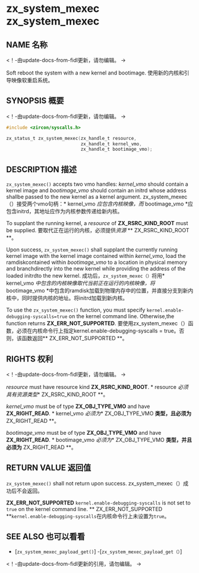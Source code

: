  
# zx_system_mexec  zx_system_mexec 

 
## NAME  名称 

<!-- Updated by update-docs-from-fidl, do not edit. -->  <！-由update-docs-from-fidl更新，请勿编辑。 ->

Soft reboot the system with a new kernel and bootimage.  使用新的内核和引导映像软重启系统。

 
## SYNOPSIS  概要 

<!-- Updated by update-docs-from-fidl, do not edit. -->  <！-由update-docs-from-fidl更新，请勿编辑。 ->

```c
#include <zircon/syscalls.h>

zx_status_t zx_system_mexec(zx_handle_t resource,
                            zx_handle_t kernel_vmo,
                            zx_handle_t bootimage_vmo);
```
 

 
## DESCRIPTION  描述 

`zx_system_mexec()` accepts two vmo handles: *kernel_vmo* should contain a kernel image and *bootimage_vmo* should contain an initrd whose address shallbe passed to the new kernel as a kernel argument. zx_system_mexec（）接受两个vmo句柄：* kernel_vmo *应包含内核映像，而* bootimage_vmo *应包含initrd，其地址应作为内核参数传递给新内核。

To supplant the running kernel, a *resource* of **ZX_RSRC_KIND_ROOT** must be supplied. 要取代正在运行的内核，必须提供*资源* ** ZX_RSRC_KIND_ROOT **。

Upon success, `zx_system_mexec()` shall supplant the currently running kernel image with the kernel image contained within *kernel_vmo*, load the ramdiskcontained within *bootimage_vmo* to a location in physical memory and branchdirectly into the new kernel while providing the address of the loaded initrdto the new kernel. 成功后，`zx_system_mexec（）`将用* kernel_vmo *中包含的内核映像取代当前正在运行的内核映像，将* bootimage_vmo *中包含的ramdisk加载到物理内存中的位置，并直接分支到新内核中，同时提供内核的地址。将initrd加载到新内核。

To use the `zx_system_mexec()` function, you must specify `kernel.enable-debugging-syscalls=true` on the kernel command line. Otherwise,the function returns **ZX_ERR_NOT_SUPPORTED**. 要使用zx_system_mexec（）函数，必须在内核命令行上指定kernel.enable-debugging-syscalls = true。否则，该函数返回** ZX_ERR_NOT_SUPPORTED **。

 
## RIGHTS  权利 

<!-- Updated by update-docs-from-fidl, do not edit. -->  <！-由update-docs-from-fidl更新，请勿编辑。 ->

*resource* must have resource kind **ZX_RSRC_KIND_ROOT**.  * resource *必须具有资源类型** ZX_RSRC_KIND_ROOT **。

*kernel_vmo* must be of type **ZX_OBJ_TYPE_VMO** and have **ZX_RIGHT_READ**.  * kernel_vmo *必须为** ZX_OBJ_TYPE_VMO **类型，且必须为** ZX_RIGHT_READ **。

*bootimage_vmo* must be of type **ZX_OBJ_TYPE_VMO** and have **ZX_RIGHT_READ**.  * bootimage_vmo *必须为** ZX_OBJ_TYPE_VMO **类型，并且必须为** ZX_RIGHT_READ **。

 
## RETURN VALUE  返回值 

`zx_system_mexec()` shall not return upon success.  zx_system_mexec（）成功后不会返回。

**ZX_ERR_NOT_SUPPORTED**  `kernel.enable-debugging-syscalls` is not set to `true` on the kernel command line. ** ZX_ERR_NOT_SUPPORTED **`kernel.enable-debugging-syscalls`在内核命令行上未设置为`true`。

 
## SEE ALSO  也可以看看 

 
 - [`zx_system_mexec_payload_get()`]  -[`zx_system_mexec_payload_get（）`]

<!-- References updated by update-docs-from-fidl, do not edit. -->  <！-由update-docs-from-fidl更新的引用，请勿编辑。 ->

